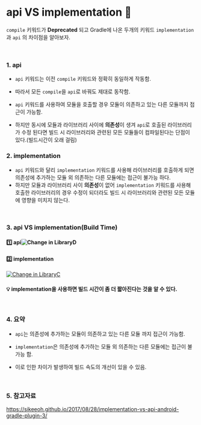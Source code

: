 # api VS implementation :pineapple:

`compile` 키워드가 **Deprecated** 되고 Gradle에 나온 두개의 키워드 `implementation` 과 `api` 의 차이점을 알아보자.

<br>

### 1. api

- `api` 키워드는 이전 `compile` 키워드와 정확히 동일하게 작동함.
- 따라서 모든 `compile`을 `api`로 바꿔도 제대로 동작함.

- `api` 키워드를 사용하여 모듈을 호출할 경우 모듈이 의존하고 있는 다른 모듈까지 접근이 가능함.
- 하지만 동시에 모듈과 라이브러리 사이에 **의존성**이 생겨 `api`로 호출된 라이브러리가 수정 된다면 빌드 시 라이브러리와 관련된 모든 모듈들이 컴파일된다는 단점이 있다.(빌드시간이 오래 걸림) 

### 2. implementation

- `api` 키워드와 달리 `implementation` 키워드를 사용해 라이브러리를 호출하게 되면 의존성에 추가하는 모듈 외 의존하는 다른 모듈에는 접근이 불가능 하다.
- 하지만 모듈과 라이브러리 사이 **의존성**이 없어 `implementation` 키워드를 사용해 호출한 라이브러리의 경우 수정이 되더라도 빌드 시 라이브러리와 관련된 모든 모듈에 영향을 미치지 않는다.

<br>

### 3. api VS implementation(Build Time)

#### :one: api![Change in LibraryD](https://sikeeoh.github.io/css/images/20170828/change_in_libraryd.png)

#### :two: implementation

[![Change in LibraryC](https://sikeeoh.github.io/css/images/20170828/change_in_libraryc.png)](https://sikeeoh.github.io/css/images/20170828/change_in_libraryc.png)

#### :bulb: implementation을 사용하면 빌드 시간이 좀 더 짧아진다는 것을 알 수 있다.

<br>

### 4. 요약

- `api`는 의존성에 추가하는 모듈이 의존하고 있는 다른 모듈 까지 접근이 가능함.

- `implementation`은 의존성에 추가하는 모듈 외 의존하는 다른 모듈에는 접근이 불가능 함.
- 이로 인한 차이가 발생하여 빌드 속도의 개선이 있을 수 있음.

<br>

### 5. 참고자료

https://sikeeoh.github.io/2017/08/28/implementation-vs-api-android-gradle-plugin-3/